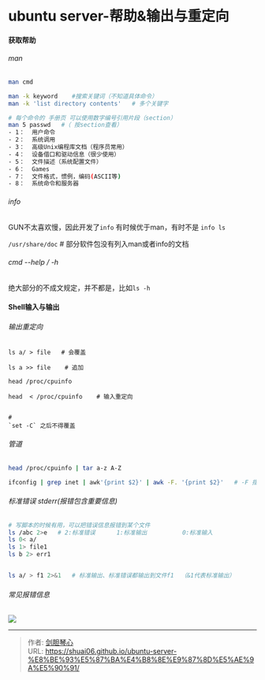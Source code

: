 # ubuntu server-帮助&输出与重定向




#### 获取帮助

###### man

```bash
man cmd

man -k keyword    #搜索关键词（不知道具体命令）
man -k 'list directory contents'   # 多个关键字

# 每个命令的 手册页 可以使用数字编号引用片段（section）
man 5 passwd   #（ 按section查看）
- 1：  用户命令
- 2：  系统调用
- 3：  高级Unix编程库文档（程序员常用）
- 4：  设备借口和驱动信息（很少使用）
- 5：  文件描述（系统配置文件）
- 6：  Games
- 7：  文件格式，惯例，编码(ASCII等)
- 8：  系统命令和服务器
```



###### info

GUN不太喜欢慢，因此开发了`info`
有时候优于man，有时不是
`info ls`

`/usr/share/doc` # 部分软件包没有列入man或者info的文档

###### cmd --help / -h

绝大部分的不成文规定，并不都是，比如`ls -h`

#### Shell输入与输出

###### 输出重定向

```shell
ls a/ > file   # 会覆盖

ls a >> file    # 追加

head /proc/cpuinfo 

head  < /proc/cpuinfo    # 输入重定向


#
`set -C` 之后不得覆盖
```

###### 管道

```bash
head /proc/cpuinfo | tar a-z A-Z

ifconfig | grep inet | awk'{print $2}' | awk -F. '{print $2}'   # -F 指定分隔符，这里以.分割
```

###### 标准错误 stderr(报错包含重要信息)

```bash
# 写脚本的时候有用，可以把错误信息报错到某个文件
ls /abc 2>e   # 2:标准错误      1:标准输出          0:标准输入
ls 0< a/
ls 1> file1
ls b 2> err1


ls a/ > f1 2>&1   # 标准输出、标准错误都输出到文件f1  （&1代表标准输出）
```

###### 常见报错信息

<img src="https://geoer666-1257264766.cos.ap-beijing.myqcloud.com//error.png"></img>









---

> 作者: [剑胆琴心](http://shuai06.github.io)  
> URL: https://shuai06.github.io/ubuntu-server-%E8%BE%93%E5%87%BA%E4%B8%8E%E9%87%8D%E5%AE%9A%E5%90%91/  

